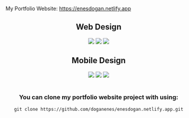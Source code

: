 My Portfolio Website: https://enesdogan.netlify.app
<div align='center'>
<h2 align='center'>Web Design</h2>
<img src='https://user-images.githubusercontent.com/86846812/190614276-0fc27415-e3dd-4901-a591-8e99ae6ea7e3.png'>
<img src='https://user-images.githubusercontent.com/86846812/190614289-beb1e3b1-9953-44f7-acaf-edf970623e5a.png'>
<img src='https://user-images.githubusercontent.com/86846812/194575000-bf18389b-58cd-4717-a356-8775c2a793d0.png'>

<h2 align='center'>Mobile Design</h2>
<img  src='https://user-images.githubusercontent.com/86846812/194575660-210f7914-0e40-43d2-817c-25713140edde.png'>
<img  src='https://user-images.githubusercontent.com/86846812/194575665-d4d20e9d-5b52-47fa-bcf6-07648c2af42b.png'>
<img src='https://user-images.githubusercontent.com/86846812/194575672-1119e017-9319-400a-9d2b-d8bf49f0e1b1.png'>
<br/>
<br/>
</div>

<div align='center'>
<h3>You can clone my portfolio website project with using:</h3>
<code>git clone https://github.com/doganenes/enesdogan.netlify.app.git</code>
</div>
